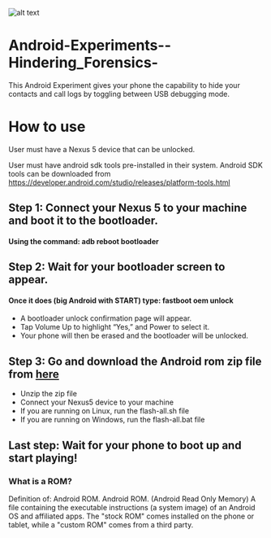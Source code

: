 ![alt text](https://www.android.com/static/2016/img/logo-android-green_1x.png "Android-Text-Logo")

# Android-Experiments--Hindering_Forensics- 

This Android Experiment gives your phone the capability to hide your contacts and call logs by toggling between USB debugging mode. 

# How to use

User must have a Nexus 5 device that can be unlocked.

User must have android sdk tools pre-installed in their system.
Android SDK tools can be downloaded from https://developer.android.com/studio/releases/platform-tools.html

## Step 1: Connect your Nexus 5 to your machine and boot it to the bootloader.
####    Using the command: adb reboot bootloader

## Step 2: Wait for your bootloader screen to appear.
####    Once it does (big Android with START) type: fastboot oem unlock

* A bootloader unlock confirmation page will appear. 
* Tap Volume Up to highlight “Yes,” and Power to select it. 
* Your phone will then be erased and the bootloader will be unlocked.

## Step 3: Go and download the Android rom zip file from [here](file-directory)
* Unzip the zip file
* Connect your Nexus5 device to your machine
* If you are running on Linux, run the flash-all.sh file  
* If you are running on Windows, run the flash-all.bat file

## Last step: Wait for your phone to boot up and start playing!

### What is a ROM?
Definition of: Android ROM. Android ROM. (Android Read Only Memory) A file containing the executable instructions (a system image) of an Android OS and affiliated apps. The "stock ROM" comes installed on the phone or tablet, while a "custom ROM" comes from a third party.





